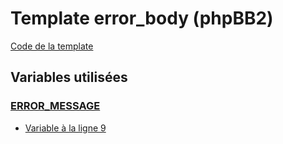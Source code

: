 # Template error_body (phpBB2)

[Code de la template](../../subsilver/error_body.tpl)

## Variables utilisées

### [ERROR_MESSAGE](../ERROR_MESSAGE.md)
* [Variable à la ligne 9](../../subsilver/error_body.tpl#L9)